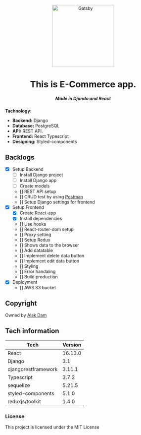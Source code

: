 <p align="center">
  <a href="https://www.django-rest-framework.org/">
    <img alt="Gatsby" src="https://res.cloudinary.com/drewzxzgc/image/upload/v1597393021/zxnnvrm0rjwhxwiz2c52.png" width="200" />
  </a>
</p>
<h1 align="center">
 This is E-Commerce app.
</h1>
<h5 align="center">
Made in Djando and React
</h5>


**Tachnology:**

- **Backend:** Django
- **Database:** PostgreSQL
- **API:** REST API.
- **Frontend:** React Typescript
- **Designing:** Styled-components

## Backlogs

- [x] Setup Backend
  - [ ] Install Django project
  - [ ] Install Django app
  - [ ] Create  models
  - [] REST API setup
  - [] CRUD test by using [Postman](https://www.postman.com/)
  - [] Setup Django settings for frontend
- [x] Setup Frontend
  - [x] Create React-app
  - [x] Install dependencies
  - [] Use hooks
  - [] React-router-dom setup
  - [] Proxy setting
  - [] Setup Redux
  - [] Shows data to the browser
  - [] Add datatable
  - [] Implement delete data button
  - [] Implement edit data button
  - [] Styling
  - [] Error handaling
  - [] Build production
- [x] Deployment
  - [] AWS S3 bucket


## Copyright

Owned by [Alak Dam](http://www.alakdam.com/)

## Tech information

| Tech        | Version |
| ----------- | ------- |
| React       | 16.13.0 |
| Django        | 3.1 |
| djangorestframework     | 3.11.1 |
| Typescript       | 3.7.2  |
| sequelize   | 5.21.5  |
| styled-components |5.1.0  |
| reduxjs/toolkit | 1.4.0 |


### License

This project is licensed under the MIT License


